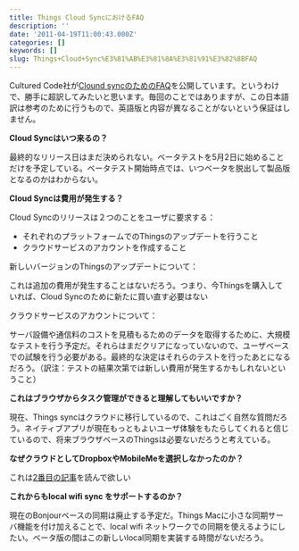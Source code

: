 ```yaml
---
title: Things Cloud SyncにおけるFAQ
description: ''
date: '2011-04-19T11:00:43.000Z'
categories: []
keywords: []
slug: Things+Cloud+Sync%E3%81%AB%E3%81%8A%E3%81%91%E3%82%8BFAQ
---
```

Cultured Code社が[Clound syncのためのFAQ](http://culturedcode.com/things/wiki/index.php/Frequently_Asked_Questions_%28Cloud_Sync%29)を公開しています。というわけで、勝手に超訳してみたいと思います。毎回のことではありますが、この日本語訳は参考のために行うもので、英語版と内容が異なることがないという保証はしません。

**Cloud Syncはいつ来るの？**

最終的なリリース日はまだ決められない。ベータテストを5月2日に始めることだけを予定している。ベータテスト開始時点では、いつベータを脱出して製品版となるのかはわからない。

**Cloud Syncは費用が発生する？**

Cloud Syncのリリースは２つのことをユーザに要求する：

*   それぞれのプラットフォームでのThingsのアップデートを行うこと
*   クラウドサービスのアカウントを作成すること

新しいバージョンのThingsのアップデートについて：

これは追加の費用が発生することはないだろう。つまり、今Thingsを購入していれば、Cloud Syncのために新たに買い直す必要はない

クラウドサービスのアカウントについて：

サーバ設備や通信料のコストを見積もるためのデータを取得するために、大規模なテストを行う予定だ。それらはまだクリアになっていないので、ユーザベースでの試験を行う必要がある。最終的な決定はそれらのテストを行ったあとになるだろう。（訳注：テストの結果次第では新しい費用が発生するかもしれないということ）

**これはブラウザからタスク管理ができると理解してもいいですか？**

現在、Things syncはクラウドに移行しているので、これはごく自然な質問だろう。ネイティブアプリが現在もっともよいユーザ体験をもたらしてくれると信じているので、将来ブラウザベースのThingsは必要ないだろうと考えている。

**なぜクラウドとしてDropboxやMobileMeを選択しなかったのか？**

これは[2番目の記事](http://culturedcode.com/things/blog/2011/01/state-of-sync-part-ii.html)を読んで欲しい

**これからもlocal wifi sync をサポートするのか？**

現在のBonjourベースの同期は廃止する予定だ。Things Macに小さな同期サーバ機能を付け加えることで、local wifi ネットワークでの同期を使えるようにしたい。ベータ版の間はこの新しいlocal同期を実装する時間がないだろう。